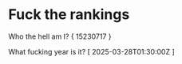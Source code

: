 # Fuck the rankings

Who the hell am I?
{ 15230717 }

What fucking year is it?
[ 2025-03-28T01:30:00Z ]
